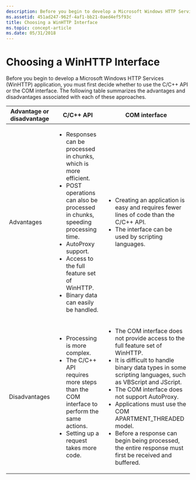 ```yaml
---
description: Before you begin to develop a Microsoft Windows HTTP Services (WinHTTP) application, you must first decide whether to use the C/C++ API or the COM interface.
ms.assetid: 451ad247-962f-4af1-bb21-0aed4ef5f93c
title: Choosing a WinHTTP Interface
ms.topic: concept-article
ms.date: 05/31/2018
---
```


# Choosing a WinHTTP Interface

Before you begin to develop a Microsoft Windows HTTP Services (WinHTTP) application, you must first decide whether to use the C/C++ API or the COM interface. The following table summarizes the advantages and disadvantages associated with each of these approaches.




| Advantage or disadvantage | C/C++ API | COM interface | 
|--|-----------|---------------|
| Advantages | <ul><li>Responses can be processed in chunks, which is more efficient.</li><li>POST operations can also be processed in chunks, speeding processing time.</li><li>AutoProxy support.</li><li>Access to the full feature set of WinHTTP.</li><li>Binary data can easily be handled.</li></ul> | <ul><li>Creating an application is easy and requires fewer lines of code than the C/C++ API.</li><li>The interface can be used by scripting languages.</li></ul> | 
| Disadvantages | <ul><li>Processing is more complex.</li><li>The C/C++ API requires more steps than the COM interface to perform the same actions.</li><li>Setting up a request takes more code.</li></ul> | <ul><li>The COM interface does not provide access to the full feature set of WinHTTP.</li><li>It is difficult to handle binary data types in some scripting languages, such as VBScript and JScript.</li><li>The COM interface does not support AutoProxy.</li><li>Applications must use the COM APARTMENT_THREADED model.</li><li>Before a response can begin being processed, the entire response must first be received and buffered.</li></ul> | 




 

 

 



